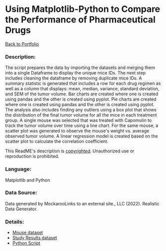# Using Matplotlib-Python to Compare the Performance of Pharmaceutical Drugs
[Back to Portfolio](https://github.com/cindyd97/Data-Analysis-Portfolio-Cindy)
### Description:
The script prepares the data by importing the datasets and merging them into a single Dataframe to display the unique mice IDs. The next step includes cleaning the dataframe by removing duplicate mice IDs. A summary statistic is generated that includes a row for each drug regimen  as well as a column that displays: mean, median, variance, standard deviation, and SEM of the tumor volume. Bar charts are created where one is created using pandas and the other is created using pyplot. Pie charts are created where one is created using pandas and the other is created using pyplot. The analysis also includes finding any outliers using a box plot that shows the distribution of the final tumor volume for all the mice in each treatment group. A single mouse was selected that was treated with Capomulin to track the tumor volume over time using a line chart. For the same mouse, a scatter plot was generated to observe the mouse's weight vs. average observed tumor volume. A linear regression model is created based on the scatter plot to calculate the correlation coefficient. 

This ReadME's description is [copyrighted](https://github.com/cindyd97/Work/blob/main/LICENSE). 
Unauthorized use or reproduction is prohibited.

### Language:

Matplotlib and Python

### Data Source:

Data generated by MockarooLinks to an external site., LLC (2022). Realistic Data Generator.

### Details:

- [Mouse dataset](https://github.com/cindyd97/Comparing_Pharma_Drug_Performance/blob/main/homework%20material/Mouse_metadata.csv)
- [Study Results dataset](https://github.com/cindyd97/Comparing_Pharma_Drug_Performance/blob/main/homework%20material/Study_results.csv)
- [Python Script](https://github.com/cindyd97/Comparing_Pharma_Drug_Performance/blob/main/homework%20material/pymaceuticals_starter.ipynb)

